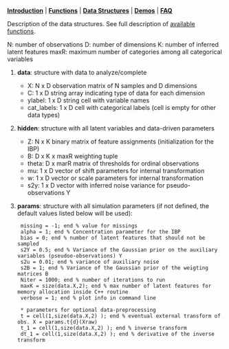 [**Introduction**](https://ivaleram.github.io/GLFM/) | [**Functions**](doc_functions.html) | [**Data Structures**](doc_struct.html) | [**Demos**](demos.html) | [**FAQ**](FAQ_errors.html)

Description of the data structures. See full description of [available functions](doc_functions.html).

N: number of observations
D: number of dimensions
K: number of inferred latent features
maxR: maximum number of categories among all categorical variables

1. **data**: structure with data to analyze/complete
    * X:  N x D observation matrix of N samples and D dimensions
    * C:  1 x D string array indicating type of data for each dimension
    * ylabel: 1 x D string cell with variable names
    * cat_labels: 1 x D cell with categorical labels (cell is empty for other data types)

2. **hidden**: structure with all latent variables and data-driven parameters
    * Z:  N x K binary matrix of feature assignments (initialization for the IBP)
    * B:  D x K x maxR  weighting tuple
    * theta: D x marR matrix of thresholds for ordinal observations
    * mu: 1 x D vector of shift parameters for internal transformation
    * w: 1 x D vector or scale parameters for internal transformation
    * s2y: 1 x D vector with inferred noise variance for pseudo-observations Y

3. **params**: structure with all simulation parameters (if not defined, the default values listed below will be used):

        missing = -1; end % value for missings
        alpha = 1; end % Concentration parameter for the IBP
        bias = 0; end % number of latent features that should not be sampled
        s2Y = 0.5; end % Variance of the Gaussian prior on the auxiliary variables (pseudoo-observations) Y
        s2u = 0.01; end % variance of auxiliary noise
        s2B = 1; end % Variance of the Gaussian prior of the weigting matrices B
        Niter = 1000; end % number of iterations to run
        maxK = size(data.X,2); end % max number of latent features for memory allocation inside C++ routine
        verbose = 1; end % plot info in command line

        * parameters for optional data-preprocessing
        t = cell(1,size(data.X,2) ); end % eventual external transform of obs. X = params.t{d}(Xraw)
        t_1 = cell(1,size(data.X,2) ); end % inverse transform
        dt_1 = cell(1,size(data.X,2) ); end % derivative of the inverse transform
